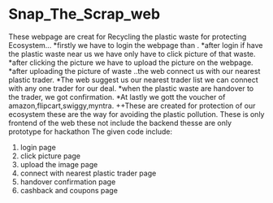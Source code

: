# Snap_The_Scrap_web
These webpage are creat for Recycling the plastic waste for protecting Ecosystem...
*firstly we have to login the webpage than .
*after login if have the plastic waste near us we have only have to click picture of that waste.
*after clicking the picture we have to upload the picture on the webpage.
*after uploading the picture of waste ..the web connect us with our nearest plastic trader.
*The web suggest us our nearest trader list we can connect with any one trader for our deal.
*when the plastic waste are handover to the trader, we got confirmation.
*At lastly we gott the voucher of amazon,flipcart,swiggy,myntra.
++These are created for protection of our ecosystem these are the way for avoiding the plastic pollution.
These is only frontend of the web these not include the backend thesse are only prototype for hackathon
The given code include:
1) login page
2) click picture page
3) upload the image page
4) connect with nearest plastic trader page
5) handover confirmation page
6) cashback and coupons page
